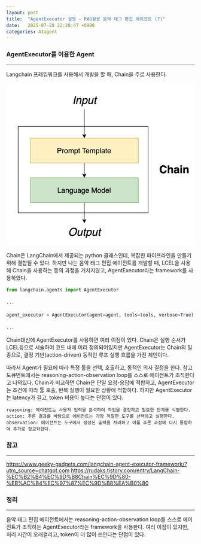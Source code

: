 ```yaml
---
layout: post
title:  "AgentExecutor 설명 - RAG활용 음악 태그 편집 에이전트 (7)"
date:   2025-07-28 22:28:47 +0900
categories: AIagent
---
```


### AgentExecutor를 이용한 Agent
---

Langchain 프레임워크를 사용해서 개발을 할 때, Chain을 주로 사용한다. 

![](/assets/202507Mo224212.png)

Chain은 LangChain에서 제공되는 python 클래스인데, 복잡한 파이프라인을 만들기 위해 결합될 수 있다. 하지만 나는 음악 태그 편집 에이전트를 개발할 때, LCEL을 사용해 Chain을 사용하는 등의 과정을 거치지않고, AgentExecutor라는 framework를 사용하였다. 

```python
from langchain.agents import AgentExecutor

...

agent_executor = AgentExecutor(agent=agent, tools=tools, verbose=True)

...

```

Chain대신에 AgentExecutor를 사용하면 여러 이점이 있다. Chain은 실행 순서가 LCEL등으로 서술하여 코드 내에 미리 정의되어있지만 AgentExecutor는 Chain의 일종으로, 결정 기반(action-driven) 동적인 루프 실행 흐름을 가진 체인이다. 

따라서 Agent가 필요에 따라 특정 툴을 선택, 호출하고, 동적인 의사 결정을 한다. 참고 도큐먼트에서는 reasoning-action-observation loop를 스스로 에이전트가 조직한다고 나와있다. Chain과 비교하면 Chain은 단일 요청-응답에 적합하고, AgentExecutor는 조건에 따라 툴 호출, 반복 실행이 필요한 상황에 적합하다. 하지만 AgentExecutor는 latency가 길고, token 비용이 높다는 단점이 있다.

```text
reasoning: 에이전트는 사용자 입력을 분석하여 작업을 결정하고 필요한 단계를 식별한다. 
action: 추론 결과를 바탕으로 에이전트는 가장 적절한 도구를 선택하고 실행한다.
observation: 에이전트는 도구에서 생성된 출력을 처리하고 이를 추론 과정에 다시 통합하여 추가로 정교화한다.
```

### 참고
---
https://www.geeky-gadgets.com/langchain-agent-executor-framework/?utm_source=chatgpt.com
https://rudaks.tistory.com/entry/LangChain-%EC%B2%B4%EC%9D%B8Chain%EC%9D%80-%EB%AC%B4%EC%97%87%EC%9D%B8%EA%B0%80


### 정리
---
음악 태그 편집 에이전트에서는 reasoning-action-observation loop를 스스로 에이전트가 조직하는 AgentExecutor라는 framework을 사용한다. 여러 이점이 있지만, 처리 시간이 오래걸리고, token이 더 많이 쓰인다는 단점이 있다. 